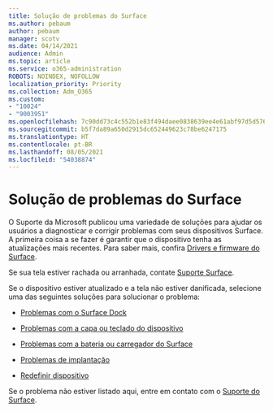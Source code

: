 ```yaml
---
title: Solução de problemas do Surface
ms.author: pebaum
author: pebaum
manager: scotv
ms.date: 04/14/2021
audience: Admin
ms.topic: article
ms.service: o365-administration
ROBOTS: NOINDEX, NOFOLLOW
localization_priority: Priority
ms.collection: Adm_O365
ms.custom:
- "10024"
- "9003951"
ms.openlocfilehash: 7c90dd73c4c552b1e83f494daee0838639ee4e61abf97d5d576f88ded9a4c631
ms.sourcegitcommit: b5f7da89a650d2915dc652449623c78be6247175
ms.translationtype: HT
ms.contentlocale: pt-BR
ms.lasthandoff: 08/05/2021
ms.locfileid: "54038874"
---
```

# <a name="troubleshoot-surface"></a>Solução de problemas do Surface

O Suporte da Microsoft publicou uma variedade de soluções para ajudar os usuários a diagnosticar e corrigir problemas com seus dispositivos Surface. A primeira coisa a se fazer é garantir que o dispositivo tenha as atualizações mais recentes. Para saber mais, confira [Drivers e firmware do Surface](https://docs.microsoft.com/surface/support-solutions-surface#surface-drivers-and-firmware).

Se sua tela estiver rachada ou arranhada, contate [Suporte Surface](https://docs.microsoft.com/surface/contact-surface-support?tabs=online).

Se o dispositivo estiver atualizado e a tela não estiver danificada, selecione uma das seguintes soluções para solucionar o problema:
 
- [Problemas com o Surface Dock](https://docs.microsoft.com/surface/support-solutions-surface#surface-dock-issues)
 
- [Problemas com a capa ou teclado do dispositivo](https://support.microsoft.com/sbs/surface/troubleshoot-your-surface-type-cover-or-keyboard-5b7ed1a7-bedd-5164-94a7-87f8e95df3fe?)
 
- [Problemas com a bateria ou carregador do Surface](https://docs.microsoft.com/surface/support-solutions-surface#surface-power-or-battery-issues)
 
- [Problemas de implantação](https://docs.microsoft.com/surface/support-solutions-surface#deployment-issues)
 
- [Redefinir dispositivo](https://docs.microsoft.com/surface/support-solutions-surface#reset-device)

Se o problema não estiver listado aqui, entre em contato com o [Suporte do Surface](https://docs.microsoft.com/surface/contact-surface-support?tabs=online).

